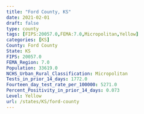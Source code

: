 ```yaml
---
title: "Ford County, KS"
date: 2021-02-01
draft: false
type: county
tags: [FIPS:20057.0,FEMA:7.0,Micropolitan,Yellow]
categories: [KS]
County: Ford County
State: KS
FIPS: 20057.0
FEMA_Region: 7.0
Population: 33619.0
NCHS_Urban_Rural_Classification: Micropolitan
Tests_in_prior_14_days: 1772.0
Fourteen_day_test_rate_per_100000: 5271.0
Percent_Positivity_in_prior_14_days: 0.073
Level: Yellow
url: /states/KS/ford-county
---
```




